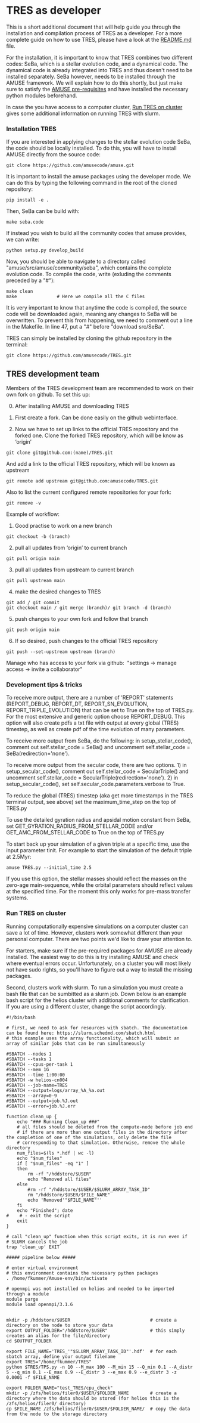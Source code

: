 # TRES as developer
This is a short additional document that will help guide you through the installation and compilation process of TRES as a developer. For a more complete guide on how to use TRES, please have a look at the [README.md](https://github.com/amusecode/TRES/blob/main/README.md) file.

For the installation, it is important to know that TRES combines two different codes: SeBa, which is a stellar evolution code, and a dynamical code. The dynamical code is already integrated into TRES and thus doesn't need to be installed separately. SeBa however, needs to be installed through the AMUSE framework. We will explain how to do this shortly, but just make sure to satisfy the [AMUSE pre-requisites](https://amuse.readthedocs.io/en/latest/install/howto-install-AMUSE.html) and have installed the necessary python modules beforehand.

In case the you have access to a computer cluster, [Run TRES on cluster](#Run-TRES-on-cluster) gives some additional information on running TRES with slurm.
 
### Installation TRES
If you are interested in applying changes to the stellar evolution code SeBa, the code should be locally installed. To do this, you will have to install AMUSE directly from the source code:

```
git clone https://github.com/amusecode/amuse.git
```

It is important to install the amuse packages using the developer mode. We can do this by typing the following command in the root of the cloned repository:

```
pip install -e .
```

Then, SeBa can be build with:

```
make seba.code
```

If instead you wish to build all the community codes that amuse provides, we can write:

```
python setup.py develop_build
```

Now, you should be able to navigate to a directory called "amuse/src/amuse/community/seba", which contains the complete evolution code. To compile the code, write (exluding the comments preceded by a "#"):

```
make clean
make               # Here we compile all the C files
```

It is very important to know that anytime the code is compiled, the source code will be downloaded again, meaning any changes to SeBa will be overwritten. To prevent this from happening, we need to comment out a line in the Makefile. In line 47, put a "#" before "download src/SeBa".

TRES can simply be installed by cloning the github repository in the terminal:

```
git clone https://github.com/amusecode/TRES.git
```

## TRES development team
Members of the TRES development team are recommended to work on their own fork on github. To set this up:

0) After installing AMUSE and downloading TRES
1) First create a fork. Can be done easily on the github webinterface. 

2) Now we have to set up links to the official TRES repository and the forked one. Clone the forked TRES repository, which will be know as ‘origin’
```
git clone git@github.com:(name)/TRES.git
```
And add a link to the official TRES repository, which will be known as upstream
```
git remote add upstream git@github.com:amusecode/TRES.git
```
Also to list the current configured remote repositories for your fork:
```
git remove -v
```


Example of workflow:
1) Good practise to work on a new branch
```
git checkout -b (branch)
```
2) pull all updates from ‘origin’ to current branch
```
git pull origin main
```
3) pull all updates from upstream to current branch
```
git pull upstream main
```
4) make the desired changes to TRES
```
git add / git commit
git checkout main / git merge (branch)/ git branch -d (branch)
```
5) push changes to your own fork and follow that branch
```
git push origin main
```
6) If so desired, push changes to the official TRES repository
```
git push --set-upstream upstream (branch) 
```


Manage who has access to your fork via github:  "settings -> manage access -> invite a collaborator"

### Development tips & tricks
To receive more output, there are a number of 'REPORT' statements (REPORT_DEBUG, REPORT_DT, REPORT_SN_EVOLUTION, REPORT_TRIPLE_EVOLUTION) that can be set to True on the top of TRES.py. For the most extensive and generic option choose REPORT_DEBUG. This option will also create pdfs a txt file with output at every global (TRES) timestep, as well as create pdf of the time evolution of many parameters. 

To receive more output from SeBa, do the following: in setup_stellar_code(), comment out self.stellar_code = SeBa() and uncomment self.stellar_code = SeBa(redirection='none'). 

To receive more output from the secular code, there are two options. 1) in setup_secular_code(), comment out self.stellar_code = SecularTriple() and uncomment self.stellar_code = SecularTriple(redirection='none'). 2) in setup_secular_code(), set self.secular_code.parameters.verbose to True. 

To reduce the global (TRES) timestep (aka get more timestamps in the TRES terminal output, see above) set the maximum_time_step on the top of TRES.py

To use the detailed gyration radius and apsidal motion constant from SeBa, set GET_GYRATION_RADIUS_FROM_STELLAR_CODE and/or GET_AMC_FROM_STELLAR_CODE to True on the top of TRES.py

To start back up your simulation of a given triple at a specific time, use the input parameter tinit. For example to start the simulation of the default triple at 2.5Myr: 

```
amuse TRES.py --initial_time 2.5  
```
If you use this option, the stellar masses should reflect the masses on the zero-age main-sequence, while the orbital parameters should reflect values at the specified time. 
For the moment this only works for pre-mass transfer systems. 



### Run TRES on cluster
Running computationally expensive simulations on a computer cluster can save a lot of time. However, clusters work somewhat different than your personal computer. There are two points we'd like to draw your attention to.

For starters, make sure if the pre-required packages for AMUSE are already installed. The easiest way to do this is try installing AMUSE and check where eventual errors occur. Unfortunately, on a cluster you will most likely not have sudo rights, so you'll have to figure out a way to install the missing packages. 

Second, clusters work with slurm. To run a simulation you must create a bash file that can be sumbitted as a slurm job. Down below is an example bash script for the helios cluster with additional comments for clarification. If you are using a different cluster, change the script accordingly.

```
#!/bin/bash

# first, we need to ask for resources with sbatch. The documentation can be found here: https://slurm.schedmd.com/sbatch.html
# this example uses the array functionality, which will submit an array of similar jobs that can be run simultaneously

#SBATCH --nodes 1
#SBATCH --tasks 1
#SBATCH --cpus-per-task 1
#SBATCH --mem 1G
#SBATCH --time 1:00:00
#SBATCH -w helios-cn004
#SBATCH --job-name=TRES
#SBATCH --output=logs/array_%A_%a.out
#SBATCH --array=0-9
#SBATCH --output=job.%J.out
#SBATCH --error=job.%J.err

function clean_up {
    echo "### Running Clean_up ###"
    # all files should be deleted from the compute-node before job end
    # if there are more than one output files in the directory after the completion of one of the simulations, only delete the file
    # corresponding to that simulation. Otherwise, remove the whole directory
    num_files=$(ls *.hdf | wc -l)
    echo "$num_files"
    if [ "$num_files" -eq "1" ]
    then
        rm -rf "/hddstore/$USER"
        echo "Removed all files"
    else
        #rm -rf "/hddstore/$USER/$SLURM_ARRAY_TASK_ID"
        rm "/hddstore/$USER/$FILE_NAME" 
        echo 'Removed'"$FILE_NAME"''
    fi
    echo "Finished"; date
#    # - exit the script
    exit
}

# call "clean_up" function when this script exits, it is run even if
# SLURM cancels the job
trap 'clean_up' EXIT

##### pipeline below #####

# enter virtual environment
# this environment contains the necessary python packages 
. /home/fkummer/Amuse-env/bin/activate

# openmpi was not installed on helios and needed to be imported through a module 
module purge
module load openmpi/3.1.6


mkdir -p /hddstore/$USER                              # create a directory on the node to store your data
export OUTPUT_FOLDER="/hddstore/$USER"                # this simply creates an alias for the file/directory
cd $OUTPUT_FOLDER

export FILE_NAME='TRES_'"$SLURM_ARRAY_TASK_ID"'.hdf'  # for each sbatch array, define your output filename
export TRES="/home/fkummer/TRES"
python $TRES/TPS.py -n 10 --M_max 100 --M_min 15 --Q_min 0.1 --A_distr 5 --q_min 0.1 --E_max 0.9 --E_distr 3 --e_max 0.9 --e_distr 3 -z 0.0001 -f $FILE_NAME

export FOLDER_NAME="test_TRES/cpu_check"
mkdir -p /zfs/helios/filer0/$USER/$FOLDER_NAME        # create a directory where the data should be stored (for helios this is the /zfs/helios/filer0/ directory)                             
cp $FILE_NAME /zfs/helios/filer0/$USER/$FOLDER_NAME/  # copy the data from the node to the storage directory
```


